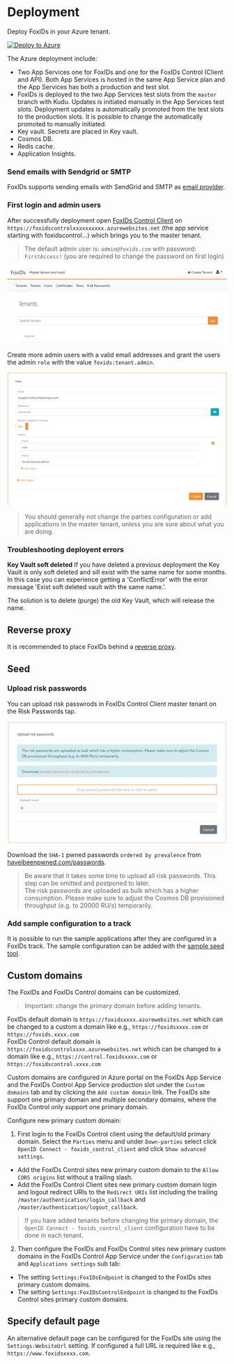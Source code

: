 ﻿# Deployment

Deploy FoxIDs in your Azure tenant. 

[![Deploy to Azure](https://aka.ms/deploytoazurebutton)](https://portal.azure.com/#create/Microsoft.Template/uri/https%3A%2F%2Fraw.githubusercontent.com%2FITfoxtec%2FFoxIDs%2Fmaster%2Fazuredeploy.json)

The Azure deployment include:

- Two App Services one for FoxIDs and one for the FoxIDs Control (Client and API). Both App Services is hosted in the same App Service plan and the App Services has both a production and test slot. 
- FoxIDs is deployed to the two App Services test slots from the `master` branch with Kudu. Updates is initiated manually in the App Services test slots. Deployment updates is automatically promoted from the test slots to the production slots. It is possible to change the automatically promoted to manually initiated.
- Key vault. Secrets are placed in Key vault.
- Cosmos DB.
- Redis cache.
- Application Insights.

### Send emails with Sendgrid or SMTP
FoxIDs supports sending emails with SendGrid and SMTP as [email provider](email).

### First login and admin users
After successfully deployment open [FoxIDs Control Client](control.md#foxids-control-client) on `https://foxidscontrolxxxxxxxxxx.azurewebsites.net` (the app service starting with foxidscontrol...) which brings you to the master tenant.

> The default admin user is: `admin@foxids.com` with password: `FirstAccess!` (you are required to change the password on first login)

![FoxIDs Control Client - Master tenant](images/master-tenant2.png)

Create more admin users with a valid email addresses and grant the users the admin `role` with the value `foxids:tenant.admin`.

![FoxIDs Control Client - Master tenant admin user](images/master-tenant-admin-user.png)

> You should generally not change the parties configuration or add applications in the master tenant, unless you are sure about what you are doing.

### Troubleshooting deployent errors

**Key Vault soft deleted**
If you have deleted a previous deployment the Key Vault is only soft deleted and sill exist with the same name for some months. 
In this case you can experience getting a 'ConflictError' with the error message 'Exist soft deleted vault with the same name.'.

The solution is to delete (purge) the old Key Vault, which will release the name.

## Reverse proxy
It is recommended to place FoxIDs behind a [reverse proxy](reverse-proxy.md). 

## Seed

### Upload risk passwords

You can upload risk passwrods in FoxIDs Control Client master tenant on the Risk Passwords tap. 

![FoxIDs Control Client - Upload risk passwrods](images/upload-risk-passwords.png)

Download the `SHA-1` pwned passwords `ordered by prevalence` from [haveibeenpwned.com/passwords](https://haveibeenpwned.com/Passwords).

> Be aware that it takes some time to upload all risk passwords. This step can be omitted and postponed to later.  
> The risk passwords are uploaded as bulk which has a higher consumption. Please make sure to adjust the Cosmos DB provisioned throughput (e.g. to 20000 RU/s) temporarily.

### Add sample configuration to a track

It is possible to run the sample applications after they are configured in a FoxIDs track. The sample configuration can be added with the [sample seed tool](samples.md#configure-samples-in-foxids-track).

## Custom domains

The FoxIDs and FoxIDs Control domains can be customized.  

> Important: change the primary domain before adding tenants.

FoxIDs default domain is `https://foxidsxxxx.azurewebsites.net` which can be changed to a custom a domain like e.g., `https://foxidsxxxx.com` or `https://foxids.xxxx.com`  
FoxIDs Control default domain is `https://foxidscontrolxxxx.azurewebsites.net` which can be changed to a domain like e.g., `https://control.foxidsxxxx.com` or `https://foxidscontrol.xxxx.com`

Custom domains are configured in Azure portal on the FoxIDs App Service and the FoxIDs Control App Service production slot under the `Custom domains` tab and by clicking the `Add custom domain` link. The FoxIDs site support one primary domain and multiple secondary domains, where the FoxIDs Control only support one primary domain.

Configure new primary custom domain:

1) First login to the FoxIDs Control client using the default/old primary domain. Select the `Parties` menu and under `Down-parties` select click `OpenID Connect - foxids_control_client` and click `Show advanced settings`.

- Add the FoxIDs Control sites new primary custom domain to the `Allow CORS origins` list without a trailing slash.
- Add the FoxIDs Control Client sites new primary custom domain login and logout redirect URIs to the `Redirect URIs` list including the trailing `/master/authentication/login_callback` and `/master/authentication/logout_callback`.

> If you have added tenants before changing the primary domain, the `OpenID Connect - foxids_control_client` configuration have to be done in each tenant.

2) Then configure the FoxIDs and FoxIDs Control sites new primary custom domains in the FoxIDs Control App Service under the `Configuration` tab and `Applications settings` sub tab: 

- The setting `Settings:FoxIDsEndpoint` is changed to the FoxIDs sites primary custom domains.
- The setting `Settings:FoxIDsControlEndpoint` is changed to the FoxIDs Control sites primary custom domains.

## Specify default page

An alternative default page can be configured for the FoxIDs site using the `Settings:WebsiteUrl` setting. If configured a full URL is required like e.g., `https://www.foxidsxxxx.com`.
